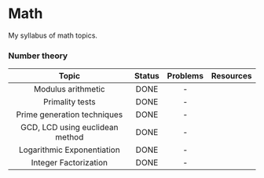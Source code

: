 # Math

My syllabus of math topics.

### Number theory

|  Topic      | Status           | Problems  | Resources |
|:-------------: |:-------------:| :-----: | :----------: |
| Modulus arithmetic | DONE | - |
| Primality tests | DONE | - |
| Prime generation techniques |  DONE | - |
| GCD, LCD using euclidean method | DONE | - |
| Logarithmic Exponentiation | DONE | - |
| Integer Factorization |  DONE | - |

